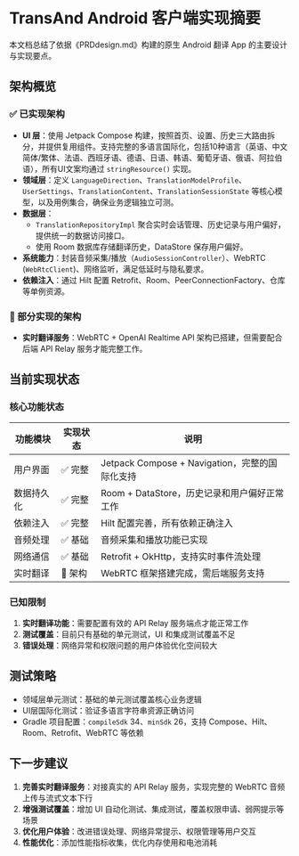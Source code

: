 # TransAnd Android 客户端实现摘要

本文档总结了依据《PRDdesign.md》构建的原生 Android 翻译 App 的主要设计与实现要点。

## 架构概览

### ✅ 已实现架构
- **UI 层**：使用 Jetpack Compose 构建，按照首页、设置、历史三大路由拆分，并提供复用组件。支持完整的多语言国际化，包括10种语言（英语、中文简体/繁体、法语、西班牙语、德语、日语、韩语、葡萄牙语、俄语、阿拉伯语），所有UI文案均通过 `stringResource()` 实现。
- **领域层**：定义 `LanguageDirection`、`TranslationModelProfile`、`UserSettings`、`TranslationContent`、`TranslationSessionState` 等核心模型，以及用例集合，确保业务逻辑独立可测。
- **数据层**：
  - `TranslationRepositoryImpl` 聚合实时会话管理、历史记录与用户偏好，提供统一的数据访问接口。
  - 使用 Room 数据库存储翻译历史，DataStore 保存用户偏好。
- **系统能力**：封装音频采集/播放（`AudioSessionController`）、WebRTC (`WebRtcClient`)、网络监听，满足低延时与隐私要求。
- **依赖注入**：通过 Hilt 配置 Retrofit、Room、PeerConnectionFactory、仓库等单例资源。

### 🚧 部分实现的架构
- **实时翻译服务**：WebRTC + OpenAI Realtime API 架构已搭建，但需要配合后端 API Relay 服务才能完整工作。

## 当前实现状态

### 核心功能状态
| 功能模块 | 实现状态 | 说明 |
| -------- | -------- | ---- |
| 用户界面 | ✅ 完整 | Jetpack Compose + Navigation，完整的国际化支持 |
| 数据持久化 | ✅ 完整 | Room + DataStore，历史记录和用户偏好正常工作 |
| 依赖注入 | ✅ 完整 | Hilt 配置完善，所有依赖正确注入 |
| 音频处理 | ✅ 基础 | 音频采集和播放功能已实现 |
| 网络通信 | ✅ 基础 | Retrofit + OkHttp，支持实时事件流处理 |
| 实时翻译 | 🚧 架构 | WebRTC 框架搭建完成，需后端服务支持 |

### 已知限制
1. **实时翻译功能**：需要配置有效的 API Relay 服务端点才能正常工作
2. **测试覆盖**：目前只有基础的单元测试，UI 和集成测试覆盖不足
3. **错误处理**：网络异常和权限问题的用户体验优化空间较大

## 测试策略

- 领域层单元测试：基础的单元测试覆盖核心业务逻辑
- UI层国际化测试：验证多语言字符串资源正确访问
- Gradle 项目配置：`compileSdk` 34、`minSdk` 26，支持 Compose、Hilt、Room、Retrofit、WebRTC 等依赖

## 下一步建议

1. **完善实时翻译服务**：对接真实的 API Relay 服务，实现完整的 WebRTC 音频上传与流式文本下行
2. **增强测试覆盖**：增加 UI 自动化测试、集成测试，覆盖权限申请、弱网提示等场景
3. **优化用户体验**：改进错误处理、网络异常提示、权限管理等用户交互
4. **性能优化**：添加性能指标收集，优化内存使用和电池消耗
